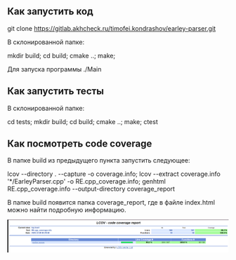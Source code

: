 ## Как запустить код

git clone https://gitlab.akhcheck.ru/timofei.kondrashov/earley-parser.git

В склонированной папке:

mkdir build; cd build; cmake ..; make;

Для запуска программы ./Main

## Как запустить тесты

В склонированной папке:

cd tests; mkdir build; cd build; cmake ..; make; ctest

## Как посмотреть code coverage

В папке build из предыдущего пункта запустить следующее:

lcov --directory . --capture -o coverage.info; lcov --extract coverage.info '*/EarleyParser.cpp' -o RE.cpp_coverage.info; genhtml RE.cpp_coverage.info --output-directory coverage_report

В папке build появится папка coverage_report, где в файле index.html можно найти подробную информацию.

!["Code coverage screenshot"](code_coverage_screenshot.png)
